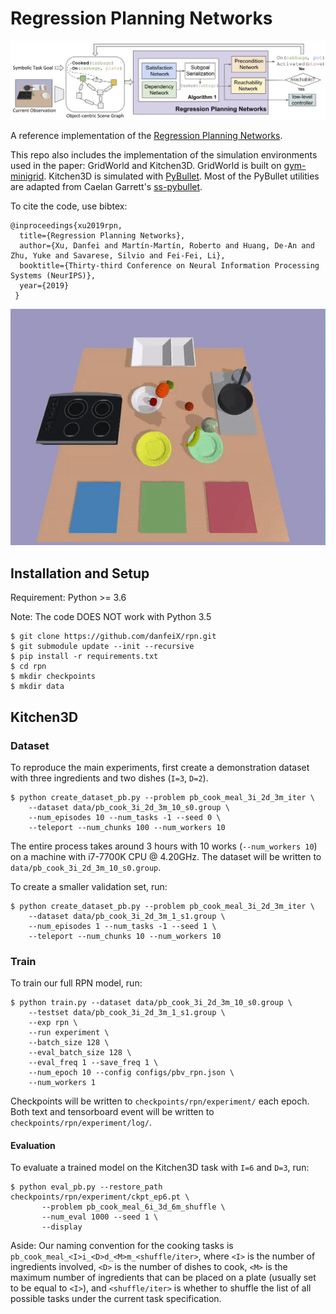 # Regression Planning Networks
![preview](images/rpn.png)


A reference implementation of the [Regression Planning Networks](https://arxiv.org/abs/1909.13072). 

This repo also includes the implementation of the simulation environments
used in the paper: GridWorld and Kitchen3D. GridWorld is built on [gym-minigrid](https://github.com/maximecb/gym-minigrid).
Kitchen3D is simulated with [PyBullet](https://github.com/bulletphysics/bullet3/tree/master/examples/pybullet). Most of the PyBullet utilities are adapted from Caelan Garrett's 
[ss-pybullet](https://github.com/caelan/ss-pybullet).

To cite the code, use bibtex:
```
@inproceedings{xu2019rpn,
  title={Regression Planning Networks},
  author={Xu, Danfei and Martín-Martín, Roberto and Huang, De-An and Zhu, Yuke and Savarese, Silvio and Fei-Fei, Li},
  booktitle={Thirty-third Conference on Neural Information Processing Systems (NeurIPS)},
  year={2019}
 }
```


![preview](images/preview.gif)
## Installation and Setup
Requirement: Python >= 3.6

Note: The code DOES NOT work with Python 3.5

```
$ git clone https://github.com/danfeiX/rpn.git
$ git submodule update --init --recursive
$ pip install -r requirements.txt
$ cd rpn
$ mkdir checkpoints
$ mkdir data
```

## Kitchen3D

### Dataset
To reproduce the main experiments, first create a demonstration dataset with three ingredients and two dishes 
(`I=3`, `D=2`). 
```
$ python create_dataset_pb.py --problem pb_cook_meal_3i_2d_3m_iter \
    --dataset data/pb_cook_3i_2d_3m_10_s0.group \
    --num_episodes 10 --num_tasks -1 --seed 0 \
    --teleport --num_chunks 100 --num_workers 10
```
The entire process takes around 3 hours with 10 works (`--num_workers 10`) on a machine with i7-7700K CPU @ 4.20GHz.
 The dataset will be written to `data/pb_cook_3i_2d_3m_10_s0.group`. 
 
To create a smaller validation set, run:
```
$ python create_dataset_pb.py --problem pb_cook_meal_3i_2d_3m_iter \
    --dataset data/pb_cook_3i_2d_3m_1_s1.group \
    --num_episodes 1 --num_tasks -1 --seed 1 \
    --teleport --num_chunks 10 --num_workers 10
```
 
### Train
To train our full RPN model, run:
```
$ python train.py --dataset data/pb_cook_3i_2d_3m_10_s0.group \
    --testset data/pb_cook_3i_2d_3m_1_s1.group \
    --exp rpn \
    --run experiment \
    --batch_size 128 \
    --eval_batch_size 128 \
    --eval_freq 1 --save_freq 1 \
    --num_epoch 10 --config configs/pbv_rpn.json \
    --num_workers 1
```

Checkpoints will be written to `checkpoints/rpn/experiment/` each epoch. Both text and tensorboard event will be written
to `checkpoints/rpn/experiment/log/`.

#### Evaluation
To evaluate a trained model on the Kitchen3D task with `I=6` and `D=3`, run:

```
$ python eval_pb.py --restore_path checkpoints/rpn/experiment/ckpt_ep6.pt \
       --problem pb_cook_meal_6i_3d_6m_shuffle \
       --num_eval 1000 --seed 1 \
       --display
```

Aside: Our naming convention for the cooking tasks is `pb_cook_meal_<I>i_<D>d_<M>m_<shuffle/iter>`, where `<I>` is the 
number of ingredients involved, `<D>` is the number of dishes to cook, `<M>` is the maximum number of ingredients that
can be placed on a plate (usually set to be equal to `<I>`), and `<shuffle/iter>` is whether to shuffle the list of 
all possible tasks under the current task specification. 
